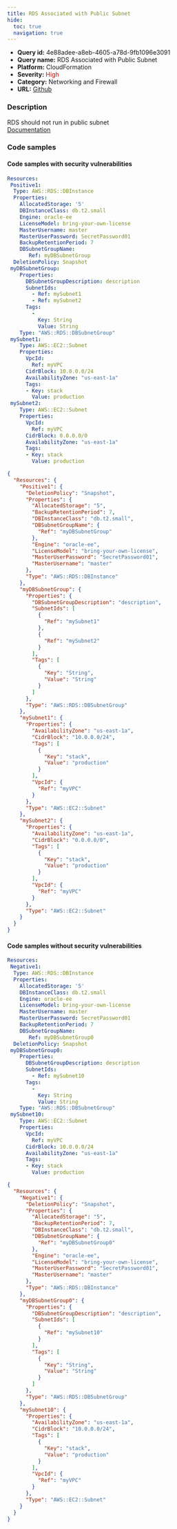```yaml
---
title: RDS Associated with Public Subnet
hide:
  toc: true
  navigation: true
---
```


<style>
  .highlight .hll {
    background-color: #ff171742;
  }
  .md-content {
    max-width: 1100px;
    margin: 0 auto;
  }
</style>

-   **Query id:** 4e88adee-a8eb-4605-a78d-9fb1096e3091
-   **Query name:** RDS Associated with Public Subnet
-   **Platform:** CloudFormation
-   **Severity:** <span style="color:#C00">High</span>
-   **Category:** Networking and Firewall
-   **URL:** [Github](https://github.com/Checkmarx/kics/tree/master/assets/queries/cloudFormation/aws/rds_associated_with_public_subnet)

### Description
RDS should not run in public subnet<br>
[Documentation](https://docs.aws.amazon.com/AWSCloudFormation/latest/UserGuide/aws-properties-rds-database-instance.html#cfn-rds-dbinstance-dbsubnetgroupname)

### Code samples
#### Code samples with security vulnerabilities
```yaml title="Postitive test num. 1 - yaml file" hl_lines="12"
Resources:
 Positive1:
  Type: AWS::RDS::DBInstance
  Properties:
    AllocatedStorage: '5'
    DBInstanceClass: db.t2.small
    Engine: oracle-ee
    LicenseModel: bring-your-own-license
    MasterUsername: master
    MasterUserPassword: SecretPassword01
    BackupRetentionPeriod: 7
    DBSubnetGroupName:
       Ref: myDBSubnetGroup
  DeletionPolicy: Snapshot
 myDBSubnetGroup: 
    Properties: 
      DBSubnetGroupDescription: description
      SubnetIds: 
        - Ref: mySubnet1
        - Ref: mySubnet2
      Tags: 
        - 
          Key: String
          Value: String
    Type: "AWS::RDS::DBSubnetGroup"
 mySubnet1:
    Type: AWS::EC2::Subnet
    Properties:
      VpcId:
        Ref: myVPC
      CidrBlock: 10.0.0.0/24
      AvailabilityZone: "us-east-1a"
      Tags:
      - Key: stack
        Value: production
 mySubnet2:
    Type: AWS::EC2::Subnet
    Properties:
      VpcId:
        Ref: myVPC
      CidrBlock: 0.0.0.0/0
      AvailabilityZone: "us-east-1a"
      Tags:
      - Key: stack
        Value: production

```
```json title="Postitive test num. 2 - json file" hl_lines="9"
{
  "Resources": {
    "Positive1": {
      "DeletionPolicy": "Snapshot",
      "Properties": {
        "AllocatedStorage": "5",
        "BackupRetentionPeriod": 7,
        "DBInstanceClass": "db.t2.small",
        "DBSubnetGroupName": {
          "Ref": "myDBSubnetGroup"
        },
        "Engine": "oracle-ee",
        "LicenseModel": "bring-your-own-license",
        "MasterUserPassword": "SecretPassword01",
        "MasterUsername": "master"
      },
      "Type": "AWS::RDS::DBInstance"
    },
    "myDBSubnetGroup": {
      "Properties": {
        "DBSubnetGroupDescription": "description",
        "SubnetIds": [
          {
            "Ref": "mySubnet1"
          },
          {
            "Ref": "mySubnet2"
          }
        ],
        "Tags": [
          {
            "Key": "String",
            "Value": "String"
          }
        ]
      },
      "Type": "AWS::RDS::DBSubnetGroup"
    },
    "mySubnet1": {
      "Properties": {
        "AvailabilityZone": "us-east-1a",
        "CidrBlock": "10.0.0.0/24",
        "Tags": [
          {
            "Key": "stack",
            "Value": "production"
          }
        ],
        "VpcId": {
          "Ref": "myVPC"
        }
      },
      "Type": "AWS::EC2::Subnet"
    },
    "mySubnet2": {
      "Properties": {
        "AvailabilityZone": "us-east-1a",
        "CidrBlock": "0.0.0.0/0",
        "Tags": [
          {
            "Key": "stack",
            "Value": "production"
          }
        ],
        "VpcId": {
          "Ref": "myVPC"
        }
      },
      "Type": "AWS::EC2::Subnet"
    }
  }
}

```


#### Code samples without security vulnerabilities
```yaml title="Negative test num. 1 - yaml file"
Resources:
 Negative1:
  Type: AWS::RDS::DBInstance
  Properties:
    AllocatedStorage: '5'
    DBInstanceClass: db.t2.small
    Engine: oracle-ee
    LicenseModel: bring-your-own-license
    MasterUsername: master
    MasterUserPassword: SecretPassword01
    BackupRetentionPeriod: 7
    DBSubnetGroupName:
       Ref: myDBSubnetGroup0
  DeletionPolicy: Snapshot
 myDBSubnetGroup0: 
    Properties: 
      DBSubnetGroupDescription: description
      SubnetIds: 
        - Ref: mySubnet10
      Tags: 
        - 
          Key: String
          Value: String
    Type: "AWS::RDS::DBSubnetGroup"
 mySubnet10:
    Type: AWS::EC2::Subnet
    Properties:
      VpcId:
        Ref: myVPC
      CidrBlock: 10.0.0.0/24
      AvailabilityZone: "us-east-1a"
      Tags:
      - Key: stack
        Value: production

```
```json title="Negative test num. 2 - json file"
{
  "Resources": {
    "Negative1": {
      "DeletionPolicy": "Snapshot",
      "Properties": {
        "AllocatedStorage": "5",
        "BackupRetentionPeriod": 7,
        "DBInstanceClass": "db.t2.small",
        "DBSubnetGroupName": {
          "Ref": "myDBSubnetGroup0"
        },
        "Engine": "oracle-ee",
        "LicenseModel": "bring-your-own-license",
        "MasterUserPassword": "SecretPassword01",
        "MasterUsername": "master"
      },
      "Type": "AWS::RDS::DBInstance"
    },
    "myDBSubnetGroup0": {
      "Properties": {
        "DBSubnetGroupDescription": "description",
        "SubnetIds": [
          {
            "Ref": "mySubnet10"
          }
        ],
        "Tags": [
          {
            "Key": "String",
            "Value": "String"
          }
        ]
      },
      "Type": "AWS::RDS::DBSubnetGroup"
    },
    "mySubnet10": {
      "Properties": {
        "AvailabilityZone": "us-east-1a",
        "CidrBlock": "10.0.0.0/24",
        "Tags": [
          {
            "Key": "stack",
            "Value": "production"
          }
        ],
        "VpcId": {
          "Ref": "myVPC"
        }
      },
      "Type": "AWS::EC2::Subnet"
    }
  }
}

```
